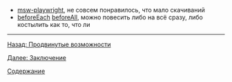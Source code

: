 - [msw-playwright](https://www.npmjs.com/package/playwright-msw), не совсем понравилось, что мало скачиваний
- [beforeEach](https://playwright.dev/docs/api/class-test#test-before-each) [beforeAll](https://playwright.dev/docs/api/class-test#test-before-all), можно повесить либо на всё сразу, либо костылить как то, что ли

---

[Назад: Продвинутые возможности](../sections/6_advanced_features%20copy.md)

[Далее: Заключение](../sections/8_conclusion.md)

[Содержание](../sections.md)
